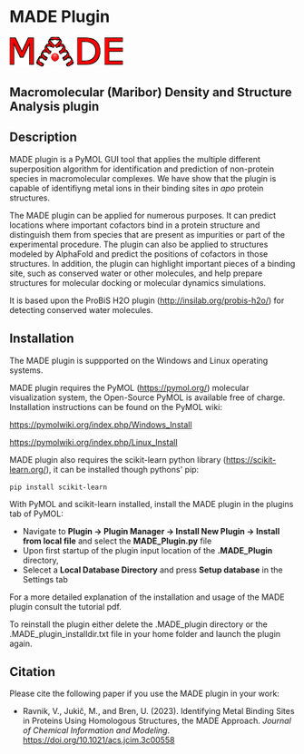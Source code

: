 # MADE Plugin
<img src=".MADE_plugin/UI/Icons/MADE_logo.png" width="200">



## Macromolecular (Maribor) Density and Structure Analysis plugin



## Description
MADE plugin is a PyMOL GUI tool that applies the multiple different superposition algorithm for identification and prediction of non-protein species in macromolecular complexes. We have show that the plugin is capable of identifiyng metal ions in their binding sites in *apo* protein structures. 

The MADE plugin can be applied for numerous purposes. It can predict locations where important cofactors bind in a protein structure and distinguish them from species that are present as impurities or part of the experimental procedure. The plugin can also be applied to structures modeled by AlphaFold and predict the positions of cofactors in those structures. In addition, the plugin can highlight important pieces of a binding site, such as conserved water or other molecules, and help prepare structures for molecular docking or molecular dynamics simulations.

It is based upon the ProBiS H2O plugin (http://insilab.org/probis-h2o/) for detecting conserved water molecules.

## Installation

The MADE plugin is suppported on the Windows and Linux operating systems.

MADE plugin requires the PyMOL (https://pymol.org/) molecular visualization system, the Open-Source PyMOL is available free of charge. Installation instructions can be found on the PyMOL wiki: 

https://pymolwiki.org/index.php/Windows_Install

https://pymolwiki.org/index.php/Linux_Install

MADE plugin also requires the scikit-learn python library (https://scikit-learn.org/), it can be installed though pythons' pip:

    pip install scikit-learn

With PyMOL and scikit-learn installed, install the MADE plugin in the plugins tab of PyMOL:
- Navigate to **Plugin -> Plugin Manager -> Install New Plugin -> Install from local file** and select the **MADE_Plugin.py** file
- Upon first startup of the plugin input location of the **.MADE_Plugin** directory, 
- Selecet a **Local Database Directory** and press **Setup database** in the Settings tab

For a more detailed explanation of the installation and usage of the MADE plugin consult the tutorial pdf.


To reinstall the plugin either delete the .MADE_plugin directory or the .MADE_plugin_installdir.txt file in your home folder and launch the plugin again.

## Citation
Please cite the following paper if you use the MADE plugin in your work:

- Ravnik, V., Jukič, M., and Bren, U. (2023). Identifying Metal Binding Sites in Proteins Using Homologous Structures, the MADE Approach. *Journal of Chemical Information and Modeling*. https://doi.org/10.1021/acs.jcim.3c00558

